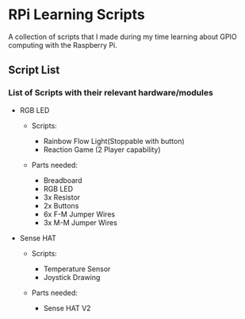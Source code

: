 # RPi Learning Scripts

A collection of scripts that I made during my time learning about GPIO computing with the Raspberry Pi.

## Script List
### List of Scripts with their relevant hardware/modules
- RGB LED <br/>
  - Scripts:
    - Rainbow Flow Light(Stoppable with button)
    - Reaction Game (2 Player capability)

  - Parts needed:
    - Breadboard
    - RGB LED
    - 3x Resistor
    - 2x Buttons
    - 6x F-M Jumper Wires
    - 3x M-M Jumper Wires

- Sense HAT <br/>
  - Scripts:
    - Temperature Sensor
    - Joystick Drawing

  - Parts needed:
    - Sense HAT V2
